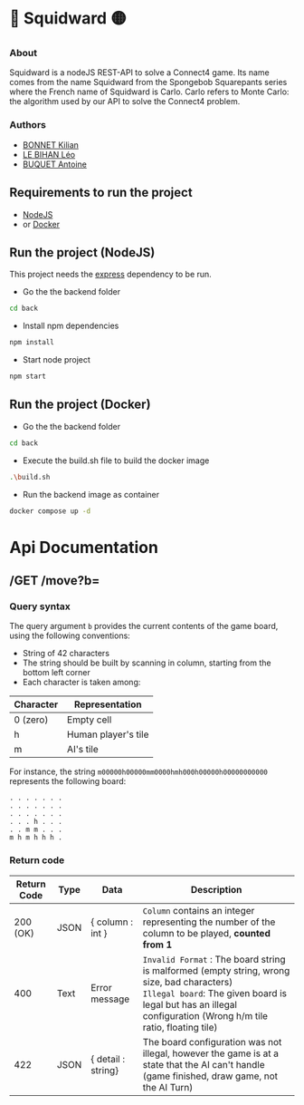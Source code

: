 # 🔴 Squidward 🟡
### About
Squidward is a nodeJS REST-API to solve a Connect4 game. Its name comes from the name Squidward from the Spongebob
Squarepants series where the French name of Squidward is Carlo. Carlo refers to Monte Carlo: the algorithm used
by our API to solve the Connect4 problem.

### Authors
- [BONNET Kilian](https://github.com/KilianBonnet)
- [LE BIHAN Léo](https://github.com/LeBihanLeo)
- [BUQUET Antoine](https://github.com/antoinebqt)

## Requirements to run the project
- [NodeJS](https://nodejs.org/en)
- or [Docker](https://www.docker.com/)

## Run the project (NodeJS)
This project needs the [express](http://expressjs.com/) dependency to be run.
- Go the the backend folder
```sh
cd back
```
- Install npm dependencies 
```sh
npm install
```

- Start node project 
```sh
npm start
```
## Run the project (Docker)

- Go the the backend folder
```sh
cd back
```

- Execute the build.sh file to build the docker image
```sh
.\build.sh
```

- Run the backend image as container
```sh
docker compose up -d
```


# Api Documentation
## /GET /move?b=<board-content>
### Query syntax
The query argument `b` provides the current contents of the game board, using the following conventions:
- String of 42 characters
- The string should be built by scanning in column, starting from the bottom left corner
- Each character is taken among:

| Character | Representation      |
|-----------|---------------------|
| 0 (zero)  | Empty cell          |
| h         | Human player's tile |
| m         | AI's tile           |

For instance, the string `m00000h00000mm0000hmh000h00000h00000000000` represents the following board:
```
. . . . . . .
. . . . . . .
. . . . . . .
. . . h . . .
. . m m . . .
m h m h h h .
```
### Return code
| Return Code | Type | Data               | Description                                                                                                                                                                                                       |
|-------------|------|--------------------|-------------------------------------------------------------------------------------------------------------------------------------------------------------------------------------------------------------------|
| 200 (OK)    | JSON | { column : int }   | `Column` contains an integer representing the number of the column to be played, **counted from 1**                                                                                                               |
| 400         | Text | Error message      | `Invalid Format` : The board string is malformed (empty string, wrong size, bad characters) <br> `Illegal board`: The given board is legal but has an illegal configuration (Wrong h/m tile ratio, floating tile) |
| 422         | JSON | { detail : string} | The board configuration was not illegal, however the game is at a state that the AI can't handle (game finished, draw game, not the AI Turn)                                                                      |

